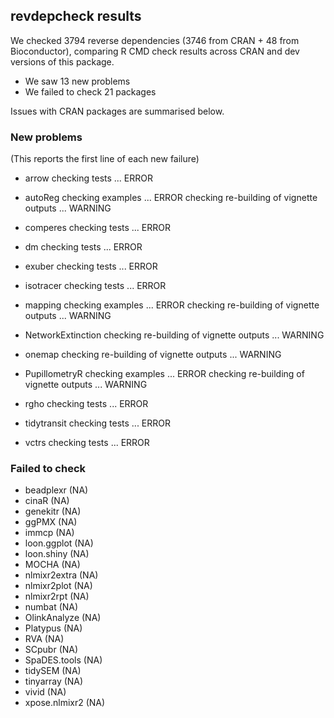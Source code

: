 ## revdepcheck results

We checked 3794 reverse dependencies (3746 from CRAN + 48 from Bioconductor), comparing R CMD check results across CRAN and dev versions of this package.

 * We saw 13 new problems
 * We failed to check 21 packages

Issues with CRAN packages are summarised below.

### New problems
(This reports the first line of each new failure)

* arrow
  checking tests ... ERROR

* autoReg
  checking examples ... ERROR
  checking re-building of vignette outputs ... WARNING

* comperes
  checking tests ... ERROR

* dm
  checking tests ... ERROR

* exuber
  checking tests ... ERROR

* isotracer
  checking tests ... ERROR

* mapping
  checking examples ... ERROR
  checking re-building of vignette outputs ... WARNING

* NetworkExtinction
  checking re-building of vignette outputs ... WARNING

* onemap
  checking re-building of vignette outputs ... WARNING

* PupillometryR
  checking examples ... ERROR
  checking re-building of vignette outputs ... WARNING

* rgho
  checking tests ... ERROR

* tidytransit
  checking tests ... ERROR

* vctrs
  checking tests ... ERROR

### Failed to check

* beadplexr     (NA)
* cinaR         (NA)
* genekitr      (NA)
* ggPMX         (NA)
* immcp         (NA)
* loon.ggplot   (NA)
* loon.shiny    (NA)
* MOCHA         (NA)
* nlmixr2extra  (NA)
* nlmixr2plot   (NA)
* nlmixr2rpt    (NA)
* numbat        (NA)
* OlinkAnalyze  (NA)
* Platypus      (NA)
* RVA           (NA)
* SCpubr        (NA)
* SpaDES.tools  (NA)
* tidySEM       (NA)
* tinyarray     (NA)
* vivid         (NA)
* xpose.nlmixr2 (NA)
